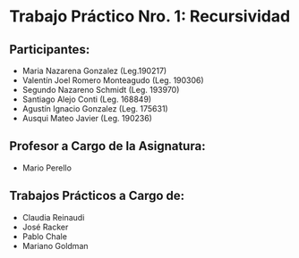 # Trabajo Práctico Nro. 1: Recursividad

## Participantes:
  - Maria Nazarena Gonzalez (Leg.190217)
  - Valentín Joel Romero Monteagudo (Leg. 190306)
  - Segundo Nazareno Schmidt (Leg. 193970)
  - Santiago Alejo Conti (Leg. 168849)
  - Agustín Ignacio Gonzalez (Leg. 175631)
  - Ausqui Mateo Javier (Leg. 190236)

## Profesor a Cargo de la Asignatura: 
  - Mario Perello

## Trabajos Prácticos a Cargo de:
  - Claudia Reinaudi
  - José Racker 
  - Pablo Chale 
  - Mariano Goldman
